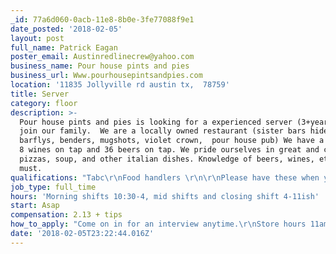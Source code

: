 ```yaml
---
_id: 77a6d060-0acb-11e8-8b0e-3fe77088f9e1
date_posted: '2018-02-05'
layout: post
full_name: Patrick Eagan
poster_email: Austinredlinecrew@yahoo.com
business_name: Pour house pints and pies
business_url: Www.pourhousepintsandpies.com
location: '11835 Jollyville rd austin tx,  78759'
title: Server
category: floor
description: >-
  Pour house pints and pies is looking for a experienced server (3+years) to
  join our family.  We are a locally owned restaurant (sister bars hideout,
  barflys, benders, mugshots, violet crown,  pour house pub) We have a full bar,
  8 wines on tap and 36 beers on tap. We pride ourselves in great and creative
  pizzas, soup, and other italian dishes. Knowledge of beers, wines, etc is a
  must.
qualifications: "Tabc\r\nFood handlers \r\n\r\nPlease have these when you come in for an interview"
job_type: full_time
hours: 'Morning shifts 10:30-4, mid shifts and closing shift 4-11ish'
start: Asap
compensation: 2.13 + tips
how_to_apply: "Come on in for an interview anytime.\r\nStore hours 11am-12pm\r\nBest time is 3:50-4pm ask for Patrick -GM or Quay- Asst. GM"
date: '2018-02-05T23:22:44.016Z'
---
```

 
